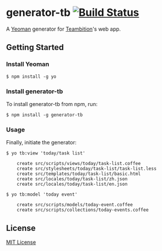 # generator-tb [![Build Status](https://secure.travis-ci.org/island205/generator-tb.png?branch=master)](https://travis-ci.org/island205/generator-tb)

A [Yeoman](http://yeoman.io) generator for [Teambition](https://teambition.com)'s web app.


## Getting Started

### Install Yeoman

```
$ npm install -g yo
```

### Install generator-tb

To install generator-tb from npm, run:

```
$ npm install -g generator-tb
```

### Usage

Finally, initiate the generator:

```
$ yo tb:view 'today/task list'

    create src/scripts/views/today/task-list.coffee
    create src/stylesheets/today/task-list/task-list.less
    create src/templates/today/task-list/basic.html
    create src/locales/today/task-list/zh.json
    create src/locales/today/task-list/en.json
```

```
$ yo tb:model 'today event'

    create src/scripts/models/today-event.coffee
    create src/scripts/collections/today-events.coffee
```

## License

[MIT License](http://en.wikipedia.org/wiki/MIT_License)
